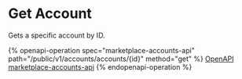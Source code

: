 # Get Account

Gets a specific account by ID.

{% openapi-operation spec="marketplace-accounts-api" path="/public/v1/accounts/accounts/{id}" method="get" %}
[OpenAPI marketplace-accounts-api](https://api.platform.softwareone.com/public/v1/accounts/openapi.json)
{% endopenapi-operation %}
